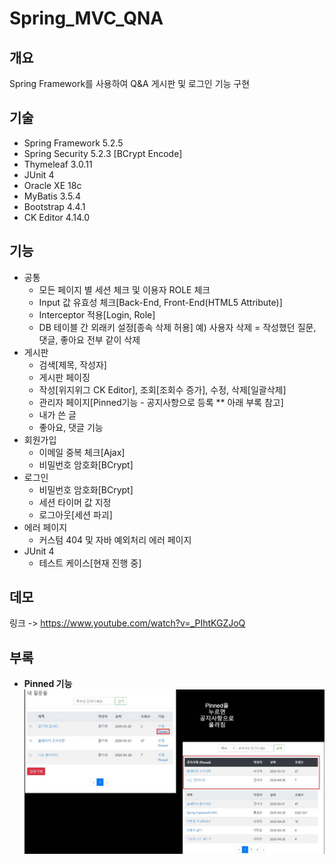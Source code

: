 # Spring_MVC_QNA


## 개요
Spring Framework를 사용하여 Q&A 게시판 및 로그인 기능 구현

## 기술
* Spring Framework 5.2.5
* Spring Security 5.2.3 [BCrypt Encode]
* Thymeleaf 3.0.11
* JUnit 4
* Oracle XE 18c
* MyBatis 3.5.4
* Bootstrap 4.4.1
* CK Editor 4.14.0

## 기능
* 공통
    * 모든 페이지 별 세션 체크 및 이용자 ROLE 체크
    * Input 값 유효성 체크[Back-End, Front-End(HTML5 Attribute)]
    * Interceptor 적용[Login, Role]
    * DB 테이블 간 외래키 설정[종속 삭제 허용] 예) 사용자 삭제 = 작성했던 질문, 댓글, 좋아요 전부 같이 삭제
* 게시판
    * 검색[제목, 작성자]
    * 게시판 페이징
    * 작성[위지위그 CK Editor], 조회[조회수 증가], 수정, 삭제[일괄삭제]
    * 관리자 페이지[Pinned기능 - 공지사항으로 등록 ** 아래 부록 참고]
    * 내가 쓴 글
    * 좋아요, 댓글 기능
* 회원가입
    * 이메일 중복 체크[Ajax]
    * 비밀번호 암호화[BCrypt]
* 로그인
    * 비밀번호 암호화[BCrypt]
    * 세션 타이머 값 지정
    * 로그아웃[세션 파괴]
* 에러 페이지
    * 커스텀 404 및 자바 예외처리 에러 페이지
* JUnit 4
    * 테스트 케이스[현재 진행 중]
    
## 데모
링크 -> https://www.youtube.com/watch?v=_PIhtKGZJoQ
    
## 부록
* **Pinned 기능**
![설명](media/pinned.jpg)
